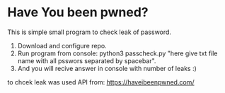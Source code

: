 # Have You been pwned?
This is simple small program to check leak of password.

1. Download and configure repo.
2. Run program from console:
python3 passcheck.py "here give txt file name with all psswors separated by spacebar".
3. And you will recive answer in console with number of leaks :)

to chcek leak was used API from: https://haveibeenpwned.com/